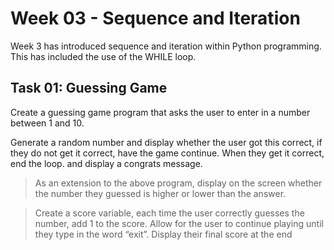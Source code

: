 # Week 03 - Sequence and Iteration
Week 3 has introduced sequence and iteration within Python programming. This has included the use of the WHILE loop.

## Task 01: Guessing Game
Create a guessing game program that asks the user to enter in a number between 1 and 10. ​

Generate a random number and display whether the user got this correct, if they do not get it correct, have the game continue. When they get it correct, end the loop. and display a congrats message.

> As an extension to the above program, display on the screen whether the number they guessed is higher or lower than the answer.

> Create a score variable, each time the user correctly guesses the number, add 1 to the score. Allow for the user to continue playing until they type in the word “exit”.​ Display their final score at the end​